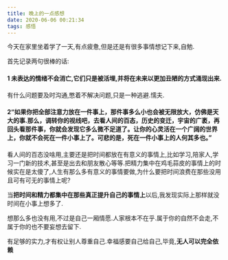 ```yaml
---
title: 晚上的一点感想
date: 2020-06-06 00:21:34
tags: 感悟
---
```


今天在家里坐着学了一天,有点疲惫,但是还是有很多事情想记下来,自勉.

首先记录两句很棒的话:

#### 1 未表达的情绪不会消亡,它们只是被活埋,并将在未来以更加丑陋的方式涌现出来.

有什么问题要及时沟通,憋着不解决问题,只是一种逃避.懦夫.

#### 2“如果你把全部注意力放在一件事上，那件事多么小也会被无限放大，仿佛是天大的事.那么，调转你的视线吧，去看人间的百态，历史的变迁，宇宙的广袤，再回头看那件事，你就会发现它多么微不足道了。让你的心灵活在一个广阔的世界上，你就不会死在一件小事上了。可悲的是，死在一件小事上的人何其多也。”

看人间的百态没啥用,主要还是把时间都放在有意义的事情上,比如学习,陪家人,学习一门新的技术,甚至是出去和朋友散心等等.把精力集中在鸡毛蒜皮的事情上的时候实在是太傻了,人生有那么多有意义的事情要做,为什么要把时间浪费在那些没用且可有可无的事情上呢?

当**把时间和精力都集中在那些真正提升自己的事情上**以后,我发现实际上那样就没时间在小事上想多了.

想那么多也没有用,不过是自己一厢情愿.人家根本不在乎.属于你的自然不会走,不属于你的也不要妄想去留下.

有足够的实力,才有权让别人尊重自己.幸福感要自己给自己,毕竟,**无人可以完全依赖**